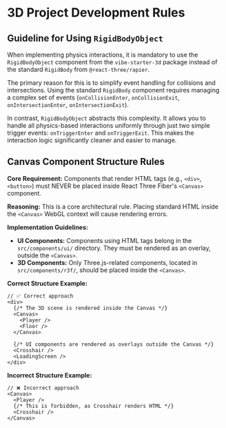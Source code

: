# 3D Project Development Rules

## Guideline for Using `RigidBodyObject`

When implementing physics interactions, it is mandatory to use the `RigidBodyObject` component from the `vibe-starter-3d` package instead of the standard `RigidBody` from `@react-three/rapier`.

The primary reason for this is to simplify event handling for collisions and intersections. Using the standard `RigidBody` component requires managing a complex set of events (`onCollisionEnter`, `onCollisionExit`, `onIntersectionEnter`, `onIntersectionExit`).

In contrast, `RigidBodyObject` abstracts this complexity. It allows you to handle all physics-based interactions uniformly through just two simple trigger events: `onTriggerEnter` and `onTriggerExit`. This makes the interaction logic significantly cleaner and easier to manage.

## Canvas Component Structure Rules

**Core Requirement:** Components that render HTML tags (e.g., `<div>`, `<button>`) must NEVER be placed inside React Three Fiber's `<Canvas>` component.

**Reasoning:**
This is a core architectural rule. Placing standard HTML inside the `<Canvas>` WebGL context will cause rendering errors.

**Implementation Guidelines:**

- **UI Components:** Components using HTML tags belong in the `src/components/ui/` directory. They must be rendered as an overlay, outside the `<Canvas>`.
- **3D Components:** Only Three.js-related components, located in `src/components/r3f/`, should be placed inside the `<Canvas>`.

**Correct Structure Example:**

```tsx
// ✅ Correct approach
<div>
  {/* The 3D scene is rendered inside the Canvas */}
  <Canvas>
    <Player />
    <Floor />
  </Canvas>

  {/* UI components are rendered as overlays outside the Canvas */}
  <Crosshair />
  <LoadingScreen />
</div>
```

**Incorrect Structure Example:**

```tsx
// ❌ Incorrect approach
<Canvas>
  <Player />
  {/* This is forbidden, as Crosshair renders HTML */}
  <Crosshair />
</Canvas>
```

